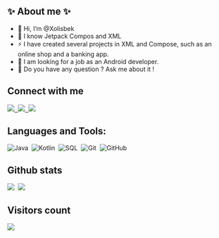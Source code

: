 ## ✨ About me ✨


- 👋 Hi, I’m @Xolisbek
- 🌱 I know Jetpack Compos and XML
- ⚡ I have created several projects in XML and Compose, such as an online shop and a banking app.
- 👀 I am looking for a job as an Android developer.
- 💬 Do you have any question ? Ask me about it !

## Connect with me

<p align = "left">
  <a href="https://telegram.me/keyboard_of_qwerty" target="blank">
    <img src="https://img.shields.io/badge/telegram-1DA1F2?style=for-the-badge&logo=telegram&logoColor=white" />&nbsp; 
  </a>
  <a href="https://www.linkedin.com/in/xolisbek-abdullayev-741432329/" target="blank">
    <img src="https://img.shields.io/badge/linkedin-%230077B5.svg?&style=for-the-badge&logo=linkedin&logoColor=white" />&nbsp;
  </a>
  <a href="mailto:xolisbekabdullayev@gmail.com" target="blank">
    <img src="https://img.shields.io/badge/gmail-D14836?style=for-the-badge&logo=gmail&logoColor=white" />
  </a>
</p>

## Languages and Tools:

![Java](https://img.shields.io/badge/-Java-05122A?style=flat&logo=Java)&nbsp;
![Kotlin](https://img.shields.io/badge/-Kotlin-05122A?style=flat&logo=kotlin)&nbsp;
![SQL](https://img.shields.io/badge/-SQL-05122A?style=flat&logo=database)&nbsp;
![Git](https://img.shields.io/badge/-Git-05122A?style=flat&logo=git)&nbsp;
![GitHub](https://img.shields.io/badge/-GitHub-05122A?style=flat&logo=github)&nbsp;

## Github stats

<img src="https://github-readme-stats.vercel.app/api?username=Xolisbek&count_private=true&show_icons=true&theme=tokyonight" />&nbsp;
<img src="https://github-readme-stats.vercel.app/api/top-langs/?username=Xolisbek&layout=compact&theme=tokyonight&langs_count=10&hide=html,purebasic,scss,css" />

## Visitors count

<img src="https://profile-counter.glitch.me/Xolisbek/count.svg" />

<!--
**Xolisbek/Xolisbek** is a ✨ _special_ ✨ repository because its `README.md` (this file) appears on your GitHub profile.

Here are some ideas to get you started:

- 🔭 I’m currently working on ...
- 🌱 I’m currently learning ...
- 👯 I’m looking to collaborate on ...
- 🤔 I’m looking for help with ...
- 💬 Ask me about ...
- 📫 How to reach me: ...
- 😄 Pronouns: ...
- ⚡ Fun fact: ...
-->
